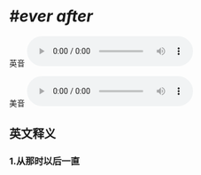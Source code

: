 # ***\#ever after*** 
英音
<audio src="./media/ever after1_AAC.aac" controls="controls"></audio>

美音
<audio src="./media/ever after2_AAC.aac" controls="controls"></audio>



  

英文释义
---
### 1.**从那时以后一直**  


